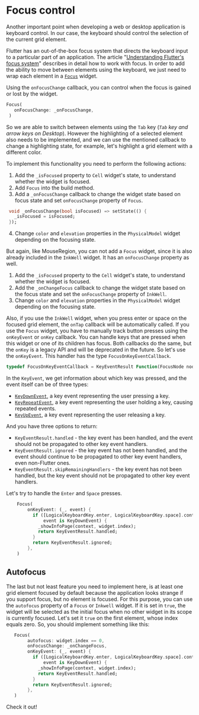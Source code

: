# Focus control

Another important point when developing a web or desktop application is keyboard control. In our case, the keyboard should control the selection of the current grid element.

Flutter has an out-of-the-box focus system that directs the keyboard input to a particular part of an application. The article "[Understanding Flutter's focus system](https://docs.flutter.dev/development/ui/advanced/focus)" describes in detail how to work with focus. In order to add the ability to move between elements using the keyboard, we just need to wrap each element in a [`Focus`](https://api.flutter.dev/flutter/widgets/Focus-class.html) widget.

Using the `onFocusChange` callback, you can control when the focus is gained or lost by the widget.

```dart
Focus(
   onFocusChange: _onFocusChange,
 )
```

So we are able to switch between elements using the `Tab` key (*`Tab` key and arrow keys on Desktop*). However the highlighting of a selected element also needs to be implemented, and we can use the mentioned callback to change a highlighting state, for example, let's highlight a grid element with a different color.

To implement this functionality you need to perform the following actions:

1. Add the `_isFocused` property to `Cell` widget's state, to understand whether the widget is focused.
2. Add `Focus` into the build method.
3. Add a `_onFocusChange` callback to change the widget state based on focus state and set `onFocusChange` property of `Focus`.
```dart
 void _onFocusChange(bool isFocused) => setState(() {
   _isFocused = isFocused;
 });
```
4. Change `color` and `elevation` properties in the `PhysicalModel` widget depending on the focusing state.

But again, like MouseRegion, you can not add a `Focus` widget, since it is also already included in the `InkWell` widget. It has an `onFocusChange` property as well. 

1. Add the `_isFocused` property to the `Cell` widget's state, to understand whether the widget is focused.
2. Add the `_onChangeFocus` callback to change the widget state based on the focus state and set the `onFocusChange` property of `InkWell`.
3. Change `color` and `elevation` properties in the `PhysicalModel` widget depending on the focusing state.

Also, if you use the `InkWell` widget, when you press enter or space on the focused grid element, the `onTap` callback will be automatically called. If you use the `Focus` widget, you have to manually track button presses using the `onKeyEvent` or `onKey` callback. You can handle keys that are pressed when this widget or one of its children has focus. Both callbacks do the same, but the `onKey` is a legacy API and will be deprecated in the future. So let's use the `onKeyEvent`. This handler has the type `FocusOnKeyEventCallback`.

```dart
typedef FocusOnKeyEventCallback = KeyEventResult Function(FocusNode node, KeyEvent event);
```

In the `KeyEvent`, we get information about which key was pressed, and the event itself can be of three types:
* [`KeyDownEvent`](https://api.flutter.dev/flutter/services/KeyDownEvent-class.html), a key event representing the user pressing a key.
* [`KeyRepeatEvent`](https://api.flutter.dev/flutter/services/KeyRepeatEvent-class.html), a key event representing the user holding a key, causing repeated events.
* [`KeyUpEvent`](https://api.flutter.dev/flutter/services/KeyUpEvent-class.html), a key event representing the user releasing a key.

And you have three options to return:
* `KeyEventResult.handled` - the key event has been handled, and the event should not be propagated to other key event handlers.
* `KeyEventResult.ignored` - the key event has not been handled, and the event should continue to be propagated to other key event handlers, even non-Flutter ones.
* `KeyEventResult.skipRemainingHandlers` - the key event has not been handled, but the key event should not be propagated to other key event handlers.

Let's try to handle the `Enter` and `Space` presses.

```dart
    Focus(
        onKeyEvent: (_, event) {
          if ([LogicalKeyboardKey.enter, LogicalKeyboardKey.space].contains(event.logicalKey) &&
              event is KeyDownEvent) {
            _showInfoPage(context, widget.index);
            return KeyEventResult.handled;
          }
          return KeyEventResult.ignored;
        },
    )
```

## Autofocus

The last but not least feature you need to implement here, is at least one grid element focused by default because the application looks strange if you support focus, but no element is focused. For this purpose, you can use the `autofocus` property of a `Focus` or `Inkwell` widget. If it is set in `true`, the widget will be selected as the initial focus when no other widget in its scope is currently focused. Let's set it `true` on the first element, whose index equals zero.
So, you should implement something like this:

```dart
   Focus(
        autofocus: widget.index == 0,
        onFocusChange: _onChangeFocus,
        onKeyEvent: (_, event) {
          if ([LogicalKeyboardKey.enter, LogicalKeyboardKey.space].contains(event.logicalKey) &&
              event is KeyDownEvent) {
            _showInfoPage(context, widget.index);
            return KeyEventResult.handled;
          }
          return KeyEventResult.ignored;
        },
   )
```

Check it out!
